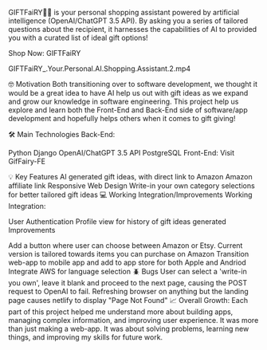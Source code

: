 GIFTFaiRY🧚🏻 is your personal shopping assistant powered by artificial intelligence (OpenAI/ChatGPT 3.5 API). By asking you a series of tailored questions about the recipient, it harnesses the capabilities of AI to provided you with a curated list of ideal gift options!

Shop Now: GIFTFaiRY

 GIFTFaiRY_.Your.Personal.AI.Shopping.Assistant.2.mp4 
 
🤓 Motivation
Both transitioning over to software development, we thought it would be a great idea to have AI help us out with gift ideas as we expand and grow our knowledge in software engineering. This project help us explore and learn both the Front-End and Back-End side of software/app development and hopefully helps others when it comes to gift giving!

🛠️ Main Technologies
Back-End:

Python
Django
OpenAI/ChatGPT 3.5 API
PostgreSQL
Front-End: Visit GifFairy-FE

💡 Key Features
AI generated gift ideas, with direct link to Amazon
Amazon affiliate link
Responsive Web Design
Write-in your own category selections for better tailored gift ideas
💻 Working Integration/Improvements
Working Integration:

User Authentication
Profile view for history of gift ideas generated
Improvements

Add a button where user can choose between Amazon or Etsy. Current version is tailored towards items you can purchase on Amazon
Transition web-app to mobile app and add to app store for both Apple and Andriod
Integrate AWS for language selection
🪲 Bugs
User can select a 'write-in you own', leave it blank and proceed to the next page, causing the POST request to OpenAI to fail.
Refreshing browser on anything but the landing page causes netlify to display "Page Not Found"
📈 Overall Growth:
Each part of this project helped me understand more about building apps, managing complex information, and improving user experience. It was more than just making a web-app. It was about solving problems, learning new things, and improving my skills for future work.
